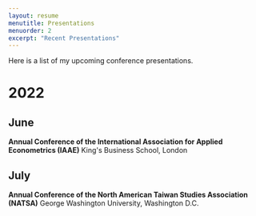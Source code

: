 ```yaml
---
layout: resume
menutitle: Presentations
menuorder: 2
excerpt: "Recent Presentations"
---
```


Here is a list of my upcoming conference presentations.

# 2022

## June
**Annual Conference of the International Association for Applied Econometrics (IAAE)**
King's Business School, London

## July
**Annual Conference of the North American Taiwan Studies Association (NATSA)**
George Washington University, Washington D.C.
